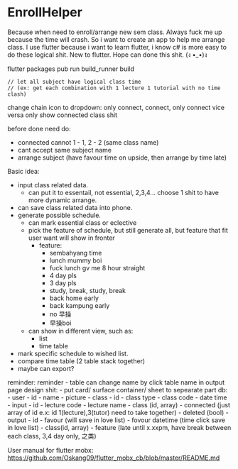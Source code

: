 # EnrollHelper
Because when need to enroll/arrange new sem class. Always fuck me up because the time will crash. So i want to create an app to help me arrange class.
I use flutter because i want to learn flutter, i know c# is more easy to do these logical shit.
New to flutter. Hope can done this shit. (ง •_•)ง

flutter packages pub run build_runner build

    // let all subject have logical class time
    // (ex: get each combination with 1 lecture 1 tutorial with no time clash)

change chain icon to dropdown: only connect, connect, only connect vice versa
only show connected class shit

before done need do:
  - connected cannot 1 - 1, 2 - 2 (same class name)
  - cant accept same subject name
  - arrange subject (have favour time on upside, then arrange by time late)

Basic idea:
  - input class related data.
    - can put it to essentail, not essential, 2,3,4... choose 1 shit to have more dynamic arrange.
  - can save class related data into phone.
  - generate possible schedule.
    - can mark essential class or eclective
    - pick the feature of schedule, but still generate all, but feature that fit user want will show in fronter
      - feature:
        - sembahyang time
        - lunch mummy boi
        - fuck lunch gv me 8 hour straight
        - 4 day pls
        - 3 day pls
        - study, break, study, break
        - back home early
        - back kampung early
        - no 早操
        - 早操boi
    - can show in different view, such as:
      - list
      - time table
  - mark specific schedule to wished list.
  - compare time table (2 table stack together)
  - maybe can export?

reminder:
  reminder
    - table can change name by click table name in output page
  design shit:
    - put card/ surface container/ sheet to sepearate part
  db:
    - user
      - id
      - name
      - picture
    - class
      - id
      - class type
      - class code
      - date time
    - input
      - id
      - lecture code
      - lecture name
      - class (id, array)
      - connected (just array of id e.x: id 1(lecture),3(tutor) need to take together)
      - deleted (bool)
    - output
      - id
      - favour (will save in love list)
      - fovour datetime (time click save in love list)
      - class(id, array)
      - feature (late until x.xxpm, have break between each class, 3,4 day only, 之类)

User manual for flutter mobx:
https://github.com/Oskang09/flutter_mobx_cb/blob/master/README.md